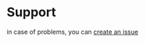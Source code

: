 # Support

in case of problems, you can [create an issue](https://github.com/sargsyan/github-notifier/issues)
